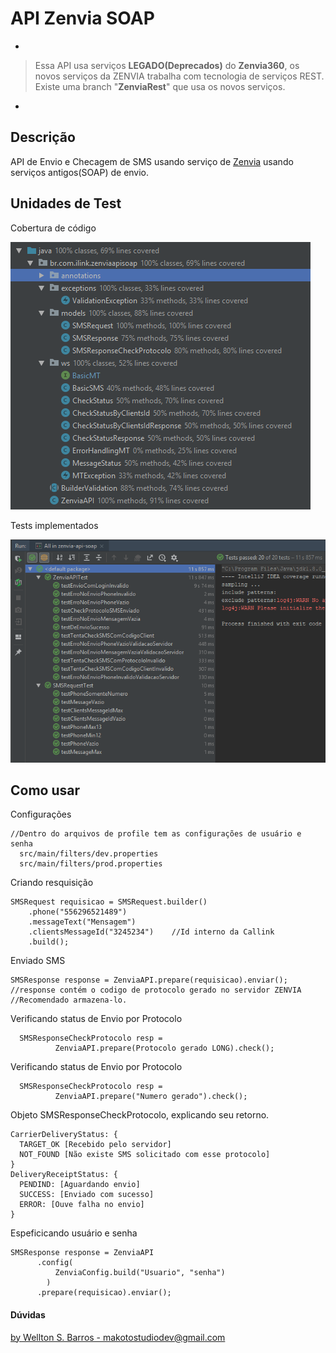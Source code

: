 # API Zenvia SOAP
 *
> Essa API usa serviços **LEGADO(Deprecados)** do **Zenvia360**, os novos serviços da ZENVIA trabalha com tecnologia de serviços REST.
> Existe uma branch "**ZenviaRest**" que usa os novos serviços.
*
## Descrição
API de Envio e Checagem de SMS usando serviço de [Zenvia](https://www.zenvia.com/) usando serviços antigos(SOAP) de envio.

## Unidades de Test
Cobertura de código

![](src/test/resources/covered.PNG)

Tests implementados

![](src/test/resources/testes.PNG)

## Como usar
Configurações
    
    //Dentro do arquivos de profile tem as configurações de usuário e senha
      src/main/filters/dev.properties
      src/main/filters/prod.properties

  Criando resquisição
  
    SMSRequest requisicao = SMSRequest.builder()
        .phone("556296521489")
        .messageText("Mensagem")
        .clientsMessageId("3245234")    //Id interno da Callink
        .build();
        
  Enviado SMS
  
    SMSResponse response = ZenviaAPI.prepare(requisicao).enviar();
    //response contém o codigo de protocolo gerado no servidor ZENVIA
    //Recomendado armazena-lo.
    
  Verificando status de Envio por Protocolo
      
      SMSResponseCheckProtocolo resp =
              ZenviaAPI.prepare(Protocolo gerado LONG).check();

  Verificando status de Envio por Protocolo
      
      SMSResponseCheckProtocolo resp =
              ZenviaAPI.prepare("Numero gerado").check();
            
  Objeto SMSResponseCheckProtocolo, explicando seu retorno.
  
    CarrierDeliveryStatus: {
      TARGET_OK [Recebido pelo servidor]
      NOT_FOUND [Não existe SMS solicitado com esse protocolo]
    }
    DeliveryReceiptStatus: {
      PENDIND: [Aguardando envio]
      SUCCESS: [Enviado com sucesso]
      ERROR: [Ouve falha no envio]
    }
    
  Espeficicando usuário e senha
  
    SMSResponse response = ZenviaAPI
          .config(
              ZenviaConfig.build("Usuario", "senha")
            )
          .prepare(requisicao).enviar();
    
#### Dúvidas 
[by Wellton S. Barros - makotostudiodev@gmail.com](https://github.com/Cafecanudo/zenvia)